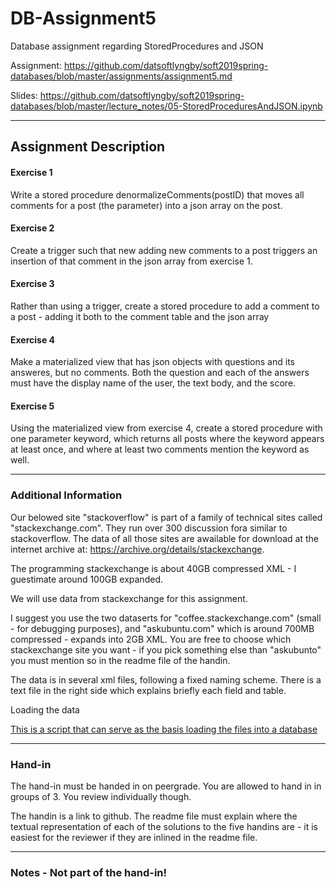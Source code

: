 # DB-Assignment5
Database assignment regarding StoredProcedures and JSON

Assignment: https://github.com/datsoftlyngby/soft2019spring-databases/blob/master/assignments/assignment5.md

Slides: https://github.com/datsoftlyngby/soft2019spring-databases/blob/master/lecture_notes/05-StoredProceduresAndJSON.ipynb

------
## Assignment Description

#### Exercise 1

Write a stored procedure denormalizeComments(postID) that moves all comments for a post (the parameter) into a json array on the post.

#### Exercise 2

Create a trigger such that new adding new comments to a post triggers an insertion of that comment in the json array from exercise 1.

#### Exercise 3

Rather than using a trigger, create a stored procedure to add a comment to a post - adding it both to the comment table and the json array

#### Exercise 4

Make a materialized view that has json objects with questions and its answeres, but no comments. Both the question and each of the answers must have the display name of the user, the text body, and the score.

#### Exercise 5

Using the materialized view from exercise 4, create a stored procedure with one parameter keyword, which returns all posts where the keyword appears at least once, and where at least two comments mention the keyword as well.

------

### Additional Information

Our belowed site "stackoverflow" is part of a family of technical sites called "stackexchange.com". They run over 300 discussion fora similar to stackoverflow. The data of all those sites are awailable for download at the internet archive at: https://archive.org/details/stackexchange.

The programming stackexchange is about 40GB compressed XML - I guestimate around 100GB expanded.

We will use data from stackexchange for this assignment.

I suggest you use the two dataserts for "coffee.stackexchange.com" (small - for debugging purposes), and "askubuntu.com" which is around 700MB compressed - expands into 2GB XML. You are free to choose which stackexchange site you want - if you pick something else than "askubunto" you must mention so in the readme file of the handin.

The data is in several xml files, following a fixed naming scheme. There is a text file in the right side which explains briefly each field and table.

Loading the data

[This is a script that can serve as the basis loading the files into a database](https://gist.github.com/emanoelbarreiros/c164a60e98a7482cde22)

------ 

### Hand-in

The hand-in must be handed in on peergrade. You are allowed to hand in in groups of 3. You review individually though.

The handin is a link to github. The readme file must explain where the textual representation of each of the solutions to the five handins are - it is easiest for the reviewer if they are inlined in the readme file.

------

### Notes - Not part of the hand-in!
